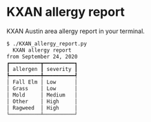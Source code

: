 # KXAN allergy report

KXAN Austin area allergy report in your terminal.

```bash
$ ./KXAN_allergy_report.py
  KXAN allergy report  
from September 24, 2020
┏━━━━━━━━━━┳━━━━━━━━━━┓
┃ allergen ┃ severity ┃
┡━━━━━━━━━━╇━━━━━━━━━━┩
│ Fall Elm │ Low      │
│ Grass    │ Low      │
│ Mold     │ Medium   │
│ Other    │ High     │
│ Ragweed  │ High     │
└──────────┴──────────┘
```
